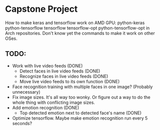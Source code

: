 # Capstone Project

How to make keras and tensorflow work on AMD GPU:
python-keras python-tensorflow tensorflow tensorflow-opt python-tensorflow-opt
in Arch repositories. Don't know yet the commands to make it work on other OSes.

## TODO:
- Work with live video feeds (DONE)
    - Detect faces in live video feeds (DONE)
    - Recognize faces in live video feeds (DONE)
    - Move live video feeds to its own function (DONE)
- Face recognition training with multiple faces in one image? (Probably
  unnecessary)
- Fix image sizes. It's all way too wonky. Or figure out a way to do the whole
  thing with conflicting image sizes.
- Add emotion recognition (DONE)
    - Top detected emotion next to detected face's name (DONE)
- Optimize tensorflow. Maybe make emotion recognition run every 5 seconds?
